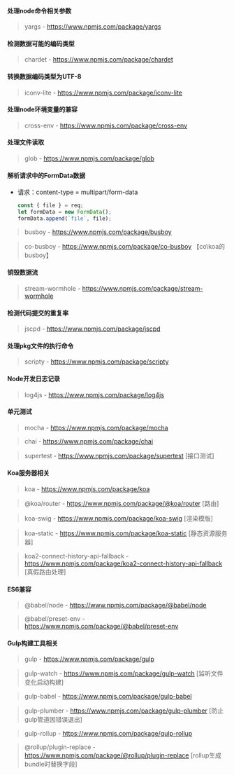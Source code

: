 #### 处理node命令相关参数

> yargs - https://www.npmjs.com/package/yargs

#### 检测数据可能的编码类型

> chardet - https://www.npmjs.com/package/chardet

#### 转换数据编码类型为UTF-8

> iconv-lite - https://www.npmjs.com/package/iconv-lite

#### 处理node环境变量的兼容

> cross-env - https://www.npmjs.com/package/cross-env

#### 处理文件读取

> glob - https://www.npmjs.com/package/glob

#### 解析请求中的FormData数据

- 请求：content-type = multipart/form-data

  ```js
  const { file } = req;
  let formData = new FormData();
  formData.append(`file`, file);
  ```

> busboy - https://www.npmjs.com/package/busboy

> co-busboy - https://www.npmjs.com/package/co-busboy 【co\koa的busboy】

#### 销毁数据流

> stream-wormhole - https://www.npmjs.com/package/stream-wormhole

#### 检测代码提交的重复率

> jscpd - https://www.npmjs.com/package/jscpd

#### 处理pkg文件的执行命令

> scripty - https://www.npmjs.com/package/scripty

#### Node开发日志记录

> log4js - https://www.npmjs.com/package/log4js

#### 单元测试

> mocha - https://www.npmjs.com/package/mocha

> chai - https://www.npmjs.com/package/chai

> supertest - https://www.npmjs.com/package/supertest [接口测试]

#### Koa服务器相关

> koa - https://www.npmjs.com/package/koa

> @koa/router - https://www.npmjs.com/package/@koa/router [路由]

> koa-swig - https://www.npmjs.com/package/koa-swig [渲染模版]

> koa-static - https://www.npmjs.com/package/koa-static [静态资源服务器]

> koa2-connect-history-api-fallback - https://www.npmjs.com/package/koa2-connect-history-api-fallback [真假路由处理]

#### ES6兼容

> @babel/node - https://www.npmjs.com/package/@babel/node

> @babel/preset-env - https://www.npmjs.com/package/@babel/preset-env

#### Gulp构建工具相关

> gulp - https://www.npmjs.com/package/gulp

> gulp-watch - https://www.npmjs.com/package/gulp-watch [监听文件变化启动构建]

> gulp-babel - https://www.npmjs.com/package/gulp-babel

> gulp-plumber - https://www.npmjs.com/package/gulp-plumber [防止gulp管道因错误退出]

> gulp-rollup - https://www.npmjs.com/package/gulp-rollup

> @rollup/plugin-replace - https://www.npmjs.com/package/@rollup/plugin-replace [rollup生成bundle时替换字段]